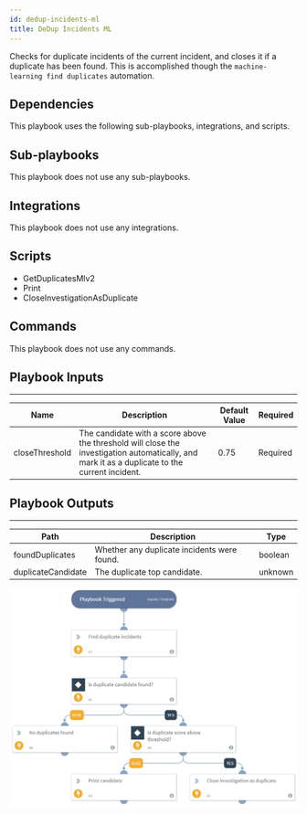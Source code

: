 ```yaml
---
id: dedup-incidents-ml
title: DeDup Incidents ML
---
```


Checks for duplicate incidents of the current incident, and closes it if a duplicate has been found. This is accomplished though the `machine-learning find duplicates` automation.

## Dependencies
This playbook uses the following sub-playbooks, integrations, and scripts.

## Sub-playbooks
This playbook does not use any sub-playbooks.

## Integrations
This playbook does not use any integrations.

## Scripts
* GetDuplicatesMlv2
* Print
* CloseInvestigationAsDuplicate

## Commands
This playbook does not use any commands.

## Playbook Inputs
---

| **Name** | **Description** | **Default Value** | **Required** |
| --- | --- | --- | --- |
| closeThreshold | The candidate with a score above the threshold will close the investigation automatically, and mark it as a duplicate to the current incident. | 0.75 | Required |

## Playbook Outputs
---

| **Path** | **Description** | **Type** |
| --- | --- | --- |
| foundDuplicates | Whether any duplicate incidents were found. | boolean |
| duplicateCandidate | The duplicate top candidate. | unknown |

![DeDup_incidents_ML](https://github.com/ElazarK/content-docs/blob/master/images/playbooks/DeDup_incidents_-_ML.png)
